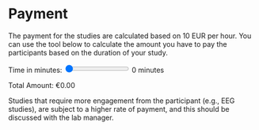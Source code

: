# Payment

The payment for the studies are calculated based on 10 EUR per hour. You can use the tool below to calculate the amount you have to pay the participants based on the duration of your study.

<div>
    <label for="timeSlider">Time in minutes:</label>
    <input type="range" id="timeSlider" name="timeSlider" min="0" max="120" value="0" oninput="updateAmount()">
    <span id="timeDisplay">0</span> minutes
</div>
<div>
    <p>Total Amount: <span id="totalAmount">€0.00</span></p>
</div>

Studies that require more engagement from the participant (e.g., EEG studies), are subject to a higher rate of payment, and this should be discussed with the lab manager.

